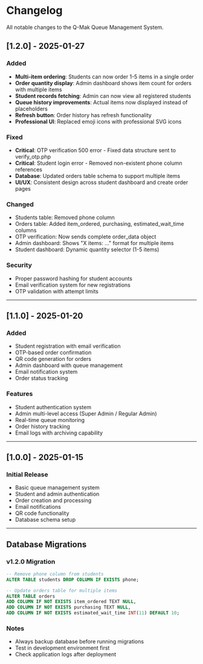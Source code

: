 # Changelog

All notable changes to the Q-Mak Queue Management System.

## [1.2.0] - 2025-01-27

### Added
- **Multi-item ordering**: Students can now order 1-5 items in a single order
- **Order quantity display**: Admin dashboard shows item count for orders with multiple items
- **Student records fetching**: Admin can now view all registered students
- **Queue history improvements**: Actual items now displayed instead of placeholders
- **Refresh button**: Order history has refresh functionality
- **Professional UI**: Replaced emoji icons with professional SVG icons

### Fixed
- **Critical**: OTP verification 500 error - Fixed data structure sent to verify_otp.php
- **Critical**: Student login error - Removed non-existent phone column references
- **Database**: Updated orders table schema to support multiple items
- **UI/UX**: Consistent design across student dashboard and create order pages

### Changed
- Students table: Removed phone column
- Orders table: Added item_ordered, purchasing, estimated_wait_time columns
- OTP verification: Now sends complete order_data object
- Admin dashboard: Shows "X items: ..." format for multiple items
- Student dashboard: Dynamic quantity selector (1-5 items)

### Security
- Proper password hashing for student accounts
- Email verification system for new registrations
- OTP validation with attempt limits

---

## [1.1.0] - 2025-01-20

### Added
- Student registration with email verification
- OTP-based order confirmation
- QR code generation for orders
- Admin dashboard with queue management
- Email notification system
- Order status tracking

### Features
- Student authentication system
- Admin multi-level access (Super Admin / Regular Admin)
- Real-time queue monitoring
- Order history tracking
- Email logs with archiving capability

---

## [1.0.0] - 2025-01-15

### Initial Release
- Basic queue management system
- Student and admin authentication
- Order creation and processing
- Email notifications
- QR code functionality
- Database schema setup

---

## Database Migrations

### v1.2.0 Migration
```sql
-- Remove phone column from students
ALTER TABLE students DROP COLUMN IF EXISTS phone;

-- Update orders table for multiple items
ALTER TABLE orders 
ADD COLUMN IF NOT EXISTS item_ordered TEXT NULL,
ADD COLUMN IF NOT EXISTS purchasing TEXT NULL,
ADD COLUMN IF NOT EXISTS estimated_wait_time INT(11) DEFAULT 10;
```

### Notes
- Always backup database before running migrations
- Test in development environment first
- Check application logs after deployment
